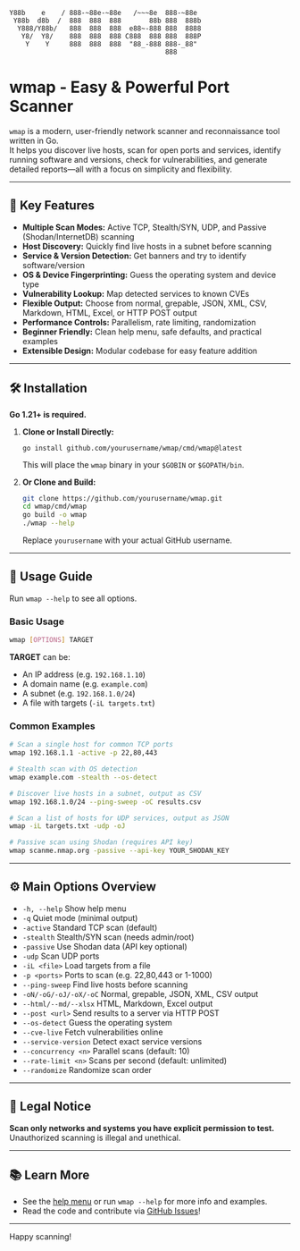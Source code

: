 ```
Y88b    e    / 888-~88e-~88e   /~~~8e  888-~88e  
 Y88b  d8b  /  888  888  888       88b 888  888b 
  Y888/Y88b/   888  888  888  e88~-888 888  8888 
   Y8/  Y8/    888  888  888 C888  888 888  888P 
    Y    Y     888  888  888  "88_-888 888-_88"  
                                       888        
```

# wmap - Easy & Powerful Port Scanner

`wmap` is a modern, user-friendly network scanner and reconnaissance tool written in Go.  
It helps you discover live hosts, scan for open ports and services, identify running software and versions, check for vulnerabilities, and generate detailed reports—all with a focus on simplicity and flexibility.

---

## 🚀 Key Features

- **Multiple Scan Modes:** Active TCP, Stealth/SYN, UDP, and Passive (Shodan/InternetDB) scanning
- **Host Discovery:** Quickly find live hosts in a subnet before scanning
- **Service & Version Detection:** Get banners and try to identify software/version
- **OS & Device Fingerprinting:** Guess the operating system and device type
- **Vulnerability Lookup:** Map detected services to known CVEs
- **Flexible Output:** Choose from normal, grepable, JSON, XML, CSV, Markdown, HTML, Excel, or HTTP POST output
- **Performance Controls:** Parallelism, rate limiting, randomization
- **Beginner Friendly:** Clean help menu, safe defaults, and practical examples
- **Extensible Design:** Modular codebase for easy feature addition

---

## 🛠️ Installation

**Go 1.21+ is required.**

1. **Clone or Install Directly:**

   ```
   go install github.com/yourusername/wmap/cmd/wmap@latest
   ```

   This will place the `wmap` binary in your `$GOBIN` or `$GOPATH/bin`.

2. **Or Clone and Build:**

   ```bash
   git clone https://github.com/yourusername/wmap.git
   cd wmap/cmd/wmap
   go build -o wmap
   ./wmap --help
   ```

   Replace `yourusername` with your actual GitHub username.

---

## 📖 Usage Guide

Run `wmap --help` to see all options.

### Basic Usage

```bash
wmap [OPTIONS] TARGET
```
**TARGET** can be:
- An IP address (e.g. `192.168.1.10`)
- A domain name (e.g. `example.com`)
- A subnet (e.g. `192.168.1.0/24`)
- A file with targets (`-iL targets.txt`)

### Common Examples

```bash
# Scan a single host for common TCP ports
wmap 192.168.1.1 -active -p 22,80,443

# Stealth scan with OS detection
wmap example.com -stealth --os-detect

# Discover live hosts in a subnet, output as CSV
wmap 192.168.1.0/24 --ping-sweep -oC results.csv

# Scan a list of hosts for UDP services, output as JSON
wmap -iL targets.txt -udp -oJ

# Passive scan using Shodan (requires API key)
wmap scanme.nmap.org -passive --api-key YOUR_SHODAN_KEY
```

---

## ⚙️ Main Options Overview

- `-h, --help`              Show help menu
- `-q`                      Quiet mode (minimal output)
- `-active`                 Standard TCP scan (default)
- `-stealth`                Stealth/SYN scan (needs admin/root)
- `-passive`                Use Shodan data (API key optional)
- `-udp`                    Scan UDP ports
- `-iL <file>`              Load targets from a file
- `-p <ports>`              Ports to scan (e.g. 22,80,443 or 1-1000)
- `--ping-sweep`            Find live hosts before scanning
- `-oN/-oG/-oJ/-oX/-oC`     Normal, grepable, JSON, XML, CSV output
- `--html/--md/--xlsx`      HTML, Markdown, Excel output
- `--post <url>`            Send results to a server via HTTP POST
- `--os-detect`             Guess the operating system
- `--cve-live`              Fetch vulnerabilities online
- `--service-version`       Detect exact service versions
- `--concurrency <n>`       Parallel scans (default: 10)
- `--rate-limit <n>`        Scans per second (default: unlimited)
- `--randomize`             Randomize scan order

---

## 🙏 Legal Notice

**Scan only networks and systems you have explicit permission to test.**  
Unauthorized scanning is illegal and unethical.

---

## 📚 Learn More

- See the [help menu](./help.go) or run `wmap --help` for more info and examples.
- Read the code and contribute via [GitHub Issues](https://github.com/yourusername/wmap/issues)!

---

Happy scanning!